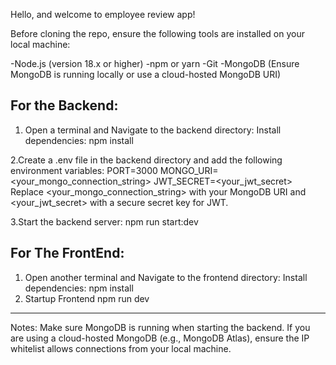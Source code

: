Hello, and welcome to employee review app!

Before cloning the repo, ensure the following tools are installed on your local machine:

-Node.js (version 18.x or higher)
-npm or yarn
-Git
-MongoDB (Ensure MongoDB is running locally or use a cloud-hosted MongoDB URI)

For the Backend:
-----------------
1. Open a terminal and Navigate to the backend directory:
Install dependencies:
npm install

2.Create a .env file in the backend directory and add the following environment variables:
PORT=3000
MONGO_URI=<your_mongo_connection_string>
JWT_SECRET=<your_jwt_secret>
Replace <your_mongo_connection_string> with your MongoDB URI and <your_jwt_secret> with a secure secret key for JWT.

3.Start the backend server:
npm run start:dev

For The FrontEnd:
------------------
1. Open another terminal and Navigate to the frontend directory:
Install dependencies:
npm install
2. Startup Frontend
npm run dev

-------------------
Notes:
Make sure MongoDB is running when starting the backend.
If you are using a cloud-hosted MongoDB (e.g., MongoDB Atlas), ensure the IP whitelist allows connections from your local machine.
